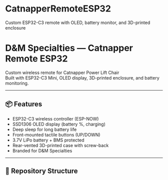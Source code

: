 # CatnapperRemoteESP32
Custom ESP32-C3 remote with OLED, battery monitor, and 3D-printed enclosure

# D&M Specialties — Catnapper Remote ESP32

Custom wireless remote for Catnapper Power Lift Chair  
Built with ESP32-C3 Mini, OLED display, 3D-printed enclosure, and battery monitoring.

---

## 📦 Features
- ESP32-C3 wireless controller (ESP-NOW)
- SSD1306 OLED display (battery %, charging)
- Deep sleep for long battery life
- Front-mounted tactile buttons (UP/DOWN)
- 3.7V LiPo battery + BMS protected
- Rear-vented 3D-printed case with screw-back
- Branded for D&M Specialties

---

## 📁 Repository Structure


